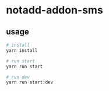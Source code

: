 # notadd-addon-sms

## usage

```bash
# install
yarn install

# run start
yarn run start

# run dev
yarn run start:dev